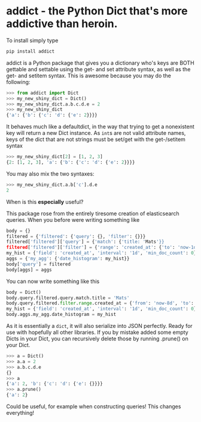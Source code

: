 # addict - the Python Dict that's more addictive than heroin.

To install simply type
```sh
pip install addict
```

addict is a Python package that gives you a dictionary who's keys are BOTH gettable and settable using the get- and set attribute syntax, as well as the get- and setitem syntax. This is awesome because you may do the following:

```Python
>>> from addict import Dict
>>> my_new_shiny_dict = Dict()
>>> my_new_shiny_dict.a.b.c.d.e = 2
>>> my_new_shiny_dict
{'a': {'b': {'c': 'd': {'e': 2}}}}
```
It behaves much like a defaultdict, in the way that trying to get a nonexistent key will return a new Dict instance. As ```int```s are not valid attribute names, keys of the dict that are not strings must be set/get with the get-/setitem syntax
```Python
>>> my_new_shiny_dict[2] = [1, 2, 3]
{2: [1, 2, 3], 'a': {'b': {'c': 'd': {'e': 2}}}}
```
You may also mix the two syntaxes:
```Python
>>> my_new_shiny_dict.a.b['c'].d.e
2
```
When is this **especially** useful? 

This package rose from the entirely tiresome creation of elasticsearch queries. When you before were writing something like
```Python
body = {}
filtered = {'filtered': {'query': {}, 'filter': {}}}
filtered['filtered']['query'] = {'match': {'title: 'Mats'}}
filtered['filtered']['filter'] = {'range': 'created_at': {'to': 'now-1d', 'from': 'now-8d'}}
my_hist = {'field': 'created_at', 'interval': '1d', 'min_doc_count': 0}
aggs = {'my_agg': {'date_histogram': my_hist}}
body['query'] = filtered
body[aggs] = aggs

```
You can now write something like this
```Python
body = Dict()
body.query.filtered.query.match.title = 'Mats'
body.query.filtered.filter.range.created_at = {'from': 'now-8d', 'to': 'now-1d'}
my_hist = {'field': 'created_at', 'interval': '1d', 'min_doc_count': 0}
body.aggs.my_agg.date_histogram = my_hist
```

As it is essentially a ```dict```, it will also serialize into JSON perfectly. Ready for use with hopefully all other libraries. If you by mistake added some empty Dicts in your Dict, you can recursively delete those by running .prune() on your Dict.
```Python
>>> a = Dict()
>>> a.a = 2
>>> a.b.c.d.e
{}
>>> a
{'a': 2, 'b': {'c': 'd': {'e': {}}}}
>>> a.prune()
{'a': 2}
```
Could be useful, for example when constructing queries!
This changes everything!
